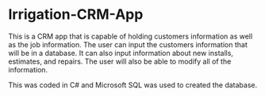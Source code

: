 # Irrigation-CRM-App
This is a CRM app that is capable of holding customers information as well as the job information. The user can input the customers information that will be in a database. It can also input information about new installs, estimates, and repairs. The user will also be able to modify all of the information. 

This was coded in C# and Microsoft SQL was used to created the database. 
